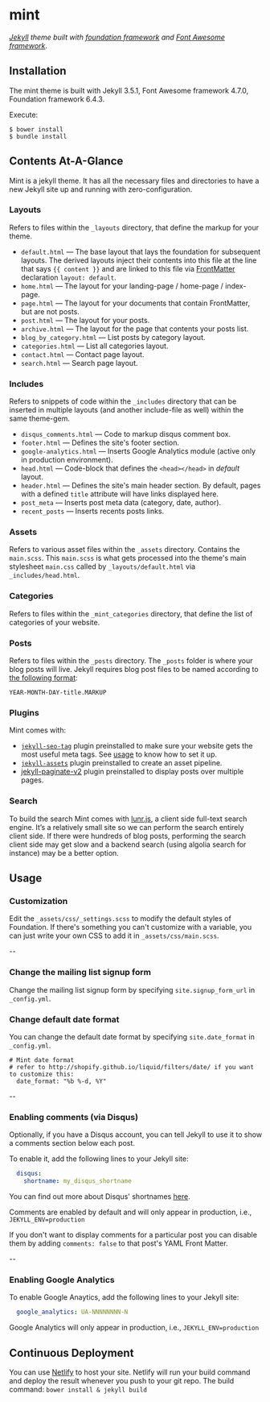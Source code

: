 # mint

*[Jekyll](https://jekyllrb.com/) theme built with [foundation framework](http://foundation.zurb.com/)
and [Font Awesome framework](http://fontawesome.io/)*.

## Installation

The mint theme is built with Jekyll 3.5.1, Font Awesome framework 4.7.0,
Foundation framework 6.4.3.

Execute:

    $ bower install
    $ bundle install

## Contents At-A-Glance

Mint is a jekyll theme. It has all the necessary files and directories to have a
new Jekyll site up and running with zero-configuration.

### Layouts

Refers to files within the `_layouts` directory, that define the markup for your theme.

  - `default.html` &mdash; The base layout that lays the foundation for subsequent layouts. The derived layouts inject their contents into this file at the line that says ` {{ content }} ` and are linked to this file via [FrontMatter](https://jekyllrb.com/docs/frontmatter/) declaration `layout: default`.
  - `home.html` &mdash; The layout for your landing-page / home-page / index-page.
  - `page.html` &mdash; The layout for your documents that contain FrontMatter, but are not posts.
  - `post.html` &mdash; The layout for your posts.
  - `archive.html` &mdash; The layout for the page that contents your posts list.
  - `blog_by_category.html` &mdash; List posts by category layout.
  - `categories.html` &mdash; List all categories layout.
  - `contact.html` &mdash; Contact page layout.
  - `search.html` &mdash; Search page layout.

### Includes

Refers to snippets of code within the `_includes` directory that can be inserted in multiple layouts (and another include-file as well) within the same theme-gem.

  - `disqus_comments.html` &mdash; Code to markup disqus comment box.
  - `footer.html` &mdash; Defines the site's footer section.
  - `google-analytics.html` &mdash; Inserts Google Analytics module (active only in production environment).
  - `head.html` &mdash; Code-block that defines the `<head></head>` in *default* layout.
  - `header.html` &mdash; Defines the site's main header section. By default, pages with a defined `title` attribute will have links displayed here.
  - `post_meta` &mdash; Inserts post meta data (category, date, author).
  - `recent_posts` &mdash; Inserts recents posts links.

### Assets

Refers to various asset files within the `_assets` directory.
Contains the `main.scss`. This `main.scss` is what gets processed into the theme's main stylesheet `main.css` called by `_layouts/default.html` via `_includes/head.html`.

### Categories

Refers to files within the `_mint_categories` directory, that define the list of
categories of your website.

### Posts

Refers to files within the `_posts` directory. The `_posts` folder is where your
blog posts will live. Jekyll requires blog post files to be named according to
[the following format](https://jekyllrb.com/docs/posts/):

`YEAR-MONTH-DAY-title.MARKUP`

### Plugins

Mint comes with:
* [`jekyll-seo-tag`](https://github.com/jekyll/jekyll-seo-tag)
plugin preinstalled to make sure your website gets the most useful meta tags. See [usage](https://github.com/jekyll/jekyll-seo-tag#usage) to know how to set it up.
* [`jekyll-assets`](https://github.com/jekyll/jekyll-assets)
plugin preinstalled to create an asset pipeline.
* [jekyll-paginate-v2](https://github.com/sverrirs/jekyll-paginate-v2) plugin
preinstalled to display posts over multiple pages.

### Search

To build the search Mint comes with [lunr.js](https://lunrjs.com), a client side
full-text search engine. It’s a relatively small site so we can perform the
search entirely client side. If there were hundreds of blog posts, performing the
search client side may get slow and a backend search (using algolia search for
instance) may be a better option.

## Usage

### Customization

Edit the `_assets/css/_settings.scss` to modify the default styles of Foundation.
If there's something you can't customize with a variable, you can just write your
own CSS to add it in `_assets/css/main.scss`.

--

### Change the mailing list signup form
Change the mailing list signup form by specifying `site.signup_form_url`
in `_config.yml`.

### Change default date format

You can change the default date format by specifying `site.date_format`
in `_config.yml`.

```
# Mint date format
# refer to http://shopify.github.io/liquid/filters/date/ if you want to customize this:
  date_format: "%b %-d, %Y"
```

--

### Enabling comments (via Disqus)

Optionally, if you have a Disqus account, you can tell Jekyll to use it to show a comments section below each post.

To enable it, add the following lines to your Jekyll site:

```yaml
  disqus:
    shortname: my_disqus_shortname
```

You can find out more about Disqus' shortnames [here](https://help.disqus.com/customer/portal/articles/466208).

Comments are enabled by default and will only appear in production, i.e., `JEKYLL_ENV=production`

If you don't want to display comments for a particular post you can disable them by adding `comments: false` to that post's YAML Front Matter.

--

### Enabling Google Analytics

To enable Google Anaytics, add the following lines to your Jekyll site:

```yaml
  google_analytics: UA-NNNNNNNN-N
```

Google Analytics will only appear in production, i.e., `JEKYLL_ENV=production`

## Continuous Deployment
You can use [Netlify](https://www.netlify.com/) to host your site. Netlify will
run your build command and deploy the result whenever you push to your git repo.
The build command:
`bower install & jekyll build`
